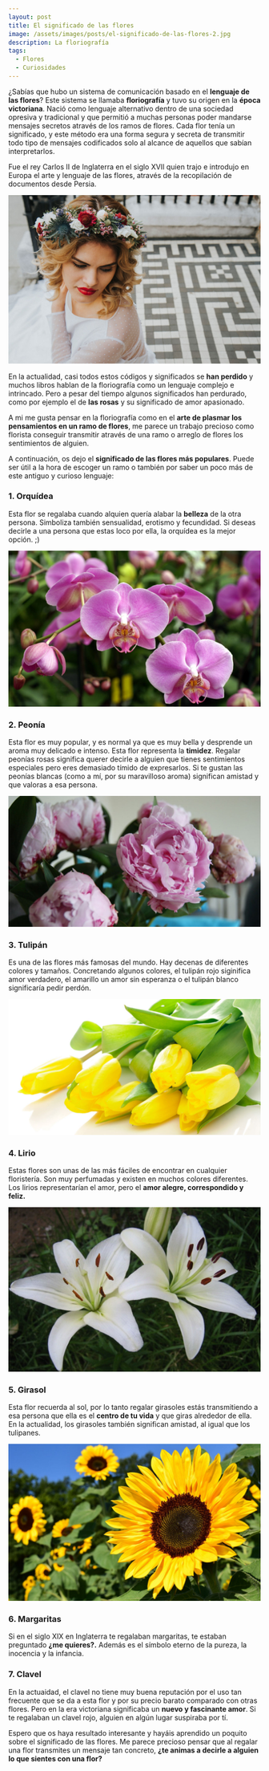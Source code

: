 ```yaml
---
layout: post
title: El significado de las flores
image: /assets/images/posts/el-significado-de-las-flores-2.jpg
description: La floriografía
tags:
  - Flores
  - Curiosidades
---
```


¿Sabías que hubo un sistema de comunicación basado en el **lenguaje de las flores**? Este sistema se llamaba **floriografía** y tuvo su origen en la **época victoriana**. Nació como lenguaje alternativo dentro de una sociedad opresiva y tradicional y que permitió a muchas personas poder mandarse mensajes secretos através de los ramos de flores. Cada flor tenía un significado, y este método era una forma segura y secreta de transmitir todo tipo de mensajes codificados solo al alcance de aquellos que sabían interpretarlos. 

Fue el rey Carlos II de Inglaterra en el siglo XVII quien trajo e introdujo en Europa el arte y lenguaje de las flores, através de la recopilación de documentos desde Persia.


![El significado de las flores](/assets/images/posts/el-significado-de-las-flores.jpg)

En la actualidad, casi todos estos códigos y significados se **han perdido** y muchos libros hablan de la floriografía como un lenguaje complejo e intrincado. Pero a pesar del tiempo algunos significados han perdurado, como por ejemplo el de **las rosas** y su significado de amor apasionado. 

A mi me gusta pensar en la floriografía como en el **arte de plasmar los pensamientos en un ramo de flores**, me parece un trabajo precioso como florista conseguir transmitir através de una ramo o arreglo de flores los sentimientos de alguien.


A continuación, os dejo el **significado de las flores más populares**. Puede ser útil a la hora de escoger un ramo o también por saber un poco más de este antiguo y curioso lenguaje:

### 1. Orquídea

Esta flor se regalaba cuando alquien quería alabar la **belleza** de la otra persona. Simboliza también sensualidad, erotismo y fecundidad. Si deseas decirle a una persona que estas loco por ella, la orquídea es la mejor opción. ;)

![El significado de las flores](/assets/images/posts/orquidea.jpg)	
 

### 2. Peonía

Esta flor es muy popular, y es normal ya que es muy bella y desprende un aroma muy delicado e intenso. Esta flor representa la **timidez**. Regalar peonías rosas significa querer decirle a alguien que tienes sentimientos especiales pero eres demasiado tímido de expresarlos. Si te gustan las peonías blancas (como a mí, por su maravilloso aroma) significan amistad y que valoras a esa persona.

![El significado de las flores](/assets/images/posts/peonia.jpg)	

### 3. Tulipán

Es una de las flores más famosas del mundo. Hay decenas de diferentes colores y tamaños. Concretando algunos colores, el tulipán rojo siginifica amor verdadero, el amarillo un amor sin esperanza o el tulipán blanco significaría pedir perdón.

![El significado de las flores](/assets/images/posts/tulipan.jpg)	


### 4. Lirio

Estas flores son unas de las más fáciles de encontrar en cualquier floristería. Son muy perfumadas y existen en muchos colores diferentes. Los lirios representarían el amor, pero el **amor alegre, correspondido y feliz.**

![El significado de las flores](/assets/images/posts/lirio.jpg)	



### 5. Girasol

Esta flor recuerda al sol, por lo tanto regalar girasoles estás transmitiendo a esa persona que ella es el **centro de tu vida** y que giras alrededor de ella. En la actualidad, los girasoles también significan amistad, al igual que los tulipanes.

![El significado de las flores](/assets/images/posts/girasol.jpg)	


### 6. Margaritas

Si en el siglo XIX en Inglaterra te regalaban margaritas, te estaban preguntado **¿me quieres?.** Además es el símbolo eterno de la pureza, la inocencia y la infancia.


### 7. Clavel

En la actuaidad, el clavel no tiene muy buena reputación por el uso tan frecuente que se da a esta flor y por su precio barato comparado con otras flores. Pero en la era victoriana significaba un **nuevo y fascinante amor**. Si te regalaban un clavel rojo, alguien en algún lugar suspiraba por tí.



Espero que os haya resultado interesante y hayáis aprendido un poquito sobre el significado de las flores. Me parece precioso pensar que al regalar una flor transmites un mensaje tan concreto, **¿te animas a decirle a alguien lo que sientes con una flor?**
